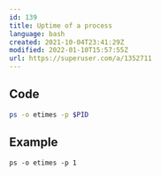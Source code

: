 ```yaml
---
id: 139
title: Uptime of a process
language: bash
created: 2021-10-04T23:41:29Z
modified: 2022-01-10T15:57:55Z
url: https://superuser.com/a/1352711
---
```


## Code

```bash
ps -o etimes -p $PID
```

## Example

```
ps -o etimes -p 1
```

<!-- end -->

